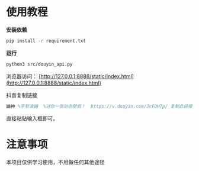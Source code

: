 # 使用教程

**安装依赖**

```bash
pip install -r requirement.txt
```



**运行**

```bash
python3 src/douyin_api.py
```



浏览器访问： [http://127.0.0.1:8888/static/index.html](http://127.0.0.1:8888/static/index.html)

抖音复制链接

```tex
鼬神 %宇智波鼬  %送你一张动态壁纸！  https://v.douyin.com/JcFQH7p/ 复制此链接，达开Dou茵搜索，直接观kan视频！
```



直接粘贴输入框即可。



# 注意事项

本项目仅供学习使用，不用做任何其他途径	
